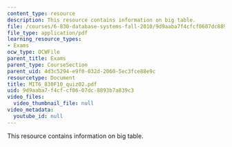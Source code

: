 ```yaml
---
content_type: resource
description: This resource contains information on big table.
file: /courses/6-830-database-systems-fall-2010/9d9aaba7f4cfcf0607dc8893b7a839c3_MIT6_830F10_quiz02.pdf
file_type: application/pdf
learning_resource_types:
- Exams
ocw_type: OCWFile
parent_title: Exams
parent_type: CourseSection
parent_uid: 4d3c5294-e9f0-032d-2060-5ec3fce88e9c
resourcetype: Document
title: MIT6_830F10_quiz02.pdf
uid: 9d9aaba7-f4cf-cf06-07dc-8893b7a839c3
video_files:
  video_thumbnail_file: null
video_metadata:
  youtube_id: null
---
```

This resource contains information on big table.

